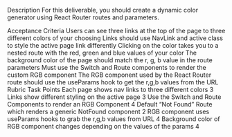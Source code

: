 Description
For this deliverable, you should create a dynamic color generator using React Router routes and parameters.

Acceptance Criteria
Users can see three links at the top of the page to three different colors of your choosing
Links should use NavLink and active class to style the active page link differently
Clicking on the color takes you to a nested route with the red, green and blue values of your color
The background color of the page should match the r, g, b value in the route parameters
Must use the Switch and Route components to render the custom RGB component
The RGB component used by the React Router route should use the useParams hook to get the r,g,b values from the URL
Rubric
Task Points
Each page shows nav links to three different colors 3
Links show different styling on the active page 3
Use the Switch and Route Components to render an RGB Component 4
Default “Not Found” Route which renders a generic NotFound component 2
RGB component uses useParams hooks to grab the r,g,b values from URL 4
Background color of RGB component changes depending on the values of the params 4
